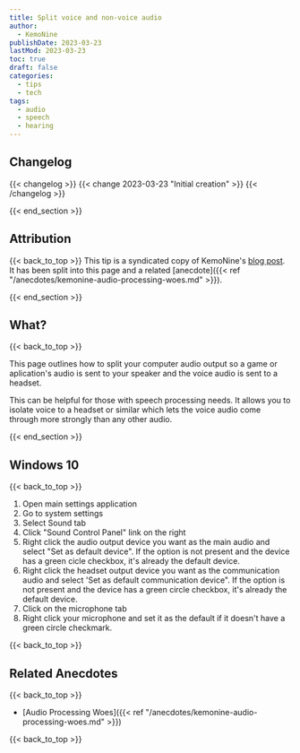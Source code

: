 ```yaml
---
title: Split voice and non-voice audio
author: 
  - KemoNine
publishDate: 2023-03-23
lastMod: 2023-03-23
toc: true
draft: false
categories:
  - tips
  - tech
tags:
  - audio
  - speech
  - hearing
---
```


## Changelog
{{< changelog >}}
{{< change 2023-03-23 "Initial creation" >}}
{{< /changelog >}}

{{< end_section >}}

## Attribution
{{< back_to_top >}}
This tip is a syndicated copy of KemoNine's [blog post](https://blog.kemonine.info/blog/2022-08-01-more-accessible-gaming-audio/). It has been split into this page and a related [anecdote]({{< ref "/anecdotes/kemonine-audio-processing-woes.md" >}}).

{{< end_section >}}

## What?
{{< back_to_top >}}

This page outlines how to split your computer audio output so a game or aplication's audio is sent to your speaker and the voice audio is sent to a headset.

This can be helpful for those with speech processing needs. It allows you to isolate voice to a headset or similar which lets the voice audio come through more strongly than any other audio.

{{< end_section >}}

## Windows 10
{{< back_to_top >}}

1. Open main settings application
2. Go to system settings
3. Select Sound tab
4. Click "Sound Control Panel" link on the right
5. Right click the audio output device you want as the main audio and select "Set as default device". If the option is not present and the device has a green cicle checkbox, it's already the default device.
6. Right click the headset output device you want as the communication audio and select 'Set as default communication device". If the option is not present and the device has a green circle checkbox, it's already the default device.
7. Click on the microphone tab
8. Right click your microphone and set it as the default if it doesn't have a green circle checkmark.

{{< back_to_top >}}

## Related Anecdotes
{{< back_to_top >}}

- [Audio Processing Woes]({{< ref "/anecdotes/kemonine-audio-processing-woes.md" >}})

{{< back_to_top >}}